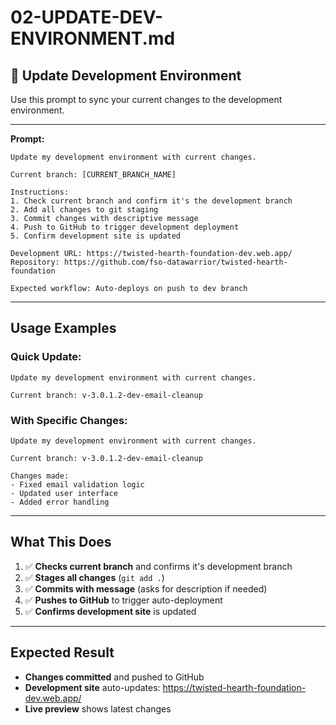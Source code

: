 # 02-UPDATE-DEV-ENVIRONMENT.md

## 🔄 **Update Development Environment**

Use this prompt to sync your current changes to the development environment.

---

**Prompt:**
```
Update my development environment with current changes.

Current branch: [CURRENT_BRANCH_NAME]

Instructions:
1. Check current branch and confirm it's the development branch
2. Add all changes to git staging
3. Commit changes with descriptive message
4. Push to GitHub to trigger development deployment
5. Confirm development site is updated

Development URL: https://twisted-hearth-foundation-dev.web.app/
Repository: https://github.com/fso-datawarrior/twisted-hearth-foundation

Expected workflow: Auto-deploys on push to dev branch
```

---

## **Usage Examples**

### **Quick Update:**
```
Update my development environment with current changes.

Current branch: v-3.0.1.2-dev-email-cleanup
```

### **With Specific Changes:**
```
Update my development environment with current changes.

Current branch: v-3.0.1.2-dev-email-cleanup

Changes made:
- Fixed email validation logic
- Updated user interface
- Added error handling
```

---

## **What This Does**

1. ✅ **Checks current branch** and confirms it's development branch
2. ✅ **Stages all changes** (`git add .`)
3. ✅ **Commits with message** (asks for description if needed)
4. ✅ **Pushes to GitHub** to trigger auto-deployment
5. ✅ **Confirms development site** is updated

---

## **Expected Result**

- **Changes committed** and pushed to GitHub
- **Development site** auto-updates: https://twisted-hearth-foundation-dev.web.app/
- **Live preview** shows latest changes
